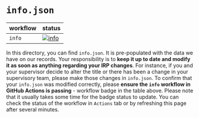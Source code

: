 # `info.json`

| workflow | status |
| - | - |
| `info` | [![info](https://github.com/ese-msc-2022/irp-bz422/actions/workflows/info.yml/badge.svg)](https://github.com/ese-msc-2022/irp-bz422/actions/workflows/info.yml) |

In this directory, you can find `info.json`. It is pre-populated with the data we have on our records. Your responsibility is to **keep it up to date and modify it as soon as anything regarding your IRP changes**. For instance, if you and your supervisor decide to alter the title or there has been a change in your supervisory team, please make those changes in `info.json`. To confirm that your `info.json` was modified correctly, please **ensure the `info` workflow in GitHub Actions is passing** - workflow badge in the table above. Please note that it usually takes some time for the badge status to update. You can check the status of the workflow in `Actions` tab or by refreshing this page after several minutes.
